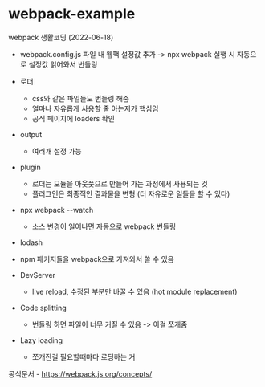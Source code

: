 # webpack-example

webpack 생활코딩 (2022-06-18)

- webpack.config.js 파일 내 웹팩 설정값 추가
  -> npx webpack 실행 시 자동으로 설정값 읽어와서 번들링

- 로더
  - css와 같은 파일들도 번들링 해줌
  - 얼마나 자유롭게 사용할 줄 아는지가 핵심임
  - 공식 페이지에 loaders 확인

- output
  - 여러개 설정 가능

- plugin
  - 로더는 모듈을 아웃풋으로 만들어 가는 과정에서 사용되는 것
  - 플러그인은 최종적인 결과물을 변형 (더 자유로운 일들을 할 수 있다)

- npx webpack --watch
  - 소스 변경이 일어나면 자동으로 webpack 번들링

- lodash

- npm 패키지들을 webpack으로 가져와서 쓸 수 있음

- DevServer
  - live reload, 수정된 부분만 바꿀 수 있음 (hot module replacement)

- Code splitting
  - 번들링 하면 파일이 너무 커질 수 있음 -> 이걸 쪼개줌

- Lazy loading
  - 쪼개진걸 필요할때마다 로딩하는 거

공식문서 - https://webpack.js.org/concepts/
